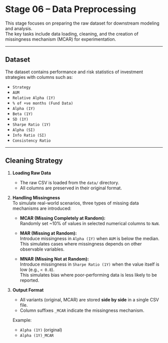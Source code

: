 # Stage 06 – Data Preprocessing

This stage focuses on preparing the raw dataset for downstream modeling and analysis.  
The key tasks include data loading, cleaning, and the creation of missingness mechanism (MCAR) for experimentation.  

---

## Dataset

The dataset contains performance and risk statistics of investment strategies with columns such as:

- `Strategy`
- `AUM`
- `Relative Alpha (1Y)`
- `% of +ve months (Fund Data)`
- `Alpha (1Y)`
- `Beta (1Y)`
- `SD (1Y)`
- `Sharpe Ratio (1Y)`
- `Alpha (SI)`
- `Info Ratio (SI)`
- `Consistency Ratio`

---

## Cleaning Strategy

1. **Loading Raw Data**  
   - The raw CSV is loaded from the `data/` directory.  
   - All columns are preserved in their original format.  

2. **Handling Missingness**  
   To simulate real-world scenarios, three types of missing data mechanisms are introduced:

   - **MCAR (Missing Completely at Random):**  
     Randomly set ~10% of values in selected numerical columns to `NaN`.

   - **MAR (Missing at Random):**  
     Introduce missingness in `Alpha (1Y)` when `AUM` is below the median.  
     This simulates cases where missingness depends on other observable variables.

   - **MNAR (Missing Not at Random):**  
     Introduce missingness in `Sharpe Ratio (1Y)` when the value itself is low (e.g., `< 0.8`).  
     This simulates bias where poor-performing data is less likely to be reported.  

3. **Output Format**  
   - All variants (original, MCAR) are stored **side by side** in a single CSV file.  
   - Column suffixes `_MCAR` indicate the missingness mechanism.  

   Example:  
   - `Alpha (1Y)` (original)  
   - `Alpha (1Y)_MCAR`  

